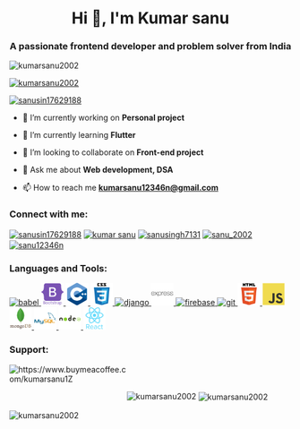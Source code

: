 <h1 align="center">Hi 👋, I'm Kumar sanu</h1>
<h3 align="center">A passionate frontend developer and problem solver from India</h3>

<p align="left"> <img src="https://komarev.com/ghpvc/?username=kumarsanu2002&label=Profile%20views&color=0e75b6&style=flat" alt="kumarsanu2002"/> </p>

<p align="left"> <a href="https://github.com/ryo-ma/github-profile-trophy"><img src="https://github-profile-trophy.vercel.app/?username=kumarsanu2002" alt="kumarsanu2002" /></a> </p>

<p align="left"> <a href="https://twitter.com/sanusin17629188" target="blank"><img src="https://img.shields.io/twitter/follow/sanusin17629188?logo=twitter&style=for-the-badge" alt="sanusin17629188" /></a> </p>

- 🔭 I’m currently working on **Personal project**

- 🌱 I’m currently learning **Flutter**

- 👯 I’m looking to collaborate on **Front-end project**

- 💬 Ask me about **Web development, DSA**

- 📫 How to reach me **kumarsanu12346n@gmail.com**

<h3 align="left">Connect with me:</h3>
<p align="left">
<a href="https://twitter.com/sanusin17629188" target="blank"><img align="center" src="https://raw.githubusercontent.com/rahuldkjain/github-profile-readme-generator/master/src/images/icons/Social/twitter.svg" alt="sanusin17629188" height="30" width="40" /></a>
<a href="https://linkedin.com/in/kumar sanu" target="blank"><img align="center" src="https://raw.githubusercontent.com/rahuldkjain/github-profile-readme-generator/master/src/images/icons/Social/linked-in-alt.svg" alt="kumar sanu" height="30" width="40" /></a>
<a href="https://instagram.com/sanusingh7131" target="blank"><img align="center" src="https://raw.githubusercontent.com/rahuldkjain/github-profile-readme-generator/master/src/images/icons/Social/instagram.svg" alt="sanusingh7131" height="30" width="40" /></a>
<a href="https://www.codechef.com/users/sanu_2002" target="blank"><img align="center" src="https://cdn.jsdelivr.net/npm/simple-icons@3.1.0/icons/codechef.svg" alt="sanu_2002" height="30" width="40" /></a>
<a href="https://www.leetcode.com/sanu12346n" target="blank"><img align="center" src="https://raw.githubusercontent.com/rahuldkjain/github-profile-readme-generator/master/src/images/icons/Social/leet-code.svg" alt="sanu12346n" height="30" width="40" /></a>
</p>

<h3 align="left">Languages and Tools:</h3>
<p align="left"> <a href="https://babeljs.io/" target="_blank" rel="noreferrer"> <img src="https://www.vectorlogo.zone/logos/babeljs/babeljs-icon.svg" alt="babel" width="40" height="40"/> </a> <a href="https://getbootstrap.com" target="_blank" rel="noreferrer"> <img src="https://raw.githubusercontent.com/devicons/devicon/master/icons/bootstrap/bootstrap-plain-wordmark.svg" alt="bootstrap" width="40" height="40"/> </a> <a href="https://www.w3schools.com/cpp/" target="_blank" rel="noreferrer"> <img src="https://raw.githubusercontent.com/devicons/devicon/master/icons/cplusplus/cplusplus-original.svg" alt="cplusplus" width="40" height="40"/> </a> <a href="https://www.w3schools.com/css/" target="_blank" rel="noreferrer"> <img src="https://raw.githubusercontent.com/devicons/devicon/master/icons/css3/css3-original-wordmark.svg" alt="css3" width="40" height="40"/> </a> <a href="https://www.djangoproject.com/" target="_blank" rel="noreferrer"> <img src="https://cdn.worldvectorlogo.com/logos/django.svg" alt="django" width="40" height="40"/> </a> <a href="https://expressjs.com" target="_blank" rel="noreferrer"> <img src="https://raw.githubusercontent.com/devicons/devicon/master/icons/express/express-original-wordmark.svg" alt="express" width="40" height="40"/> </a> <a href="https://firebase.google.com/" target="_blank" rel="noreferrer"> <img src="https://www.vectorlogo.zone/logos/firebase/firebase-icon.svg" alt="firebase" width="40" height="40"/> </a> <a href="https://git-scm.com/" target="_blank" rel="noreferrer"> <img src="https://www.vectorlogo.zone/logos/git-scm/git-scm-icon.svg" alt="git" width="40" height="40"/> </a> <a href="https://www.w3.org/html/" target="_blank" rel="noreferrer"> <img src="https://raw.githubusercontent.com/devicons/devicon/master/icons/html5/html5-original-wordmark.svg" alt="html5" width="40" height="40"/> </a> <a href="https://developer.mozilla.org/en-US/docs/Web/JavaScript" target="_blank" rel="noreferrer"> <img src="https://raw.githubusercontent.com/devicons/devicon/master/icons/javascript/javascript-original.svg" alt="javascript" width="40" height="40"/> </a> <a href="https://www.mongodb.com/" target="_blank" rel="noreferrer"> <img src="https://raw.githubusercontent.com/devicons/devicon/master/icons/mongodb/mongodb-original-wordmark.svg" alt="mongodb" width="40" height="40"/> </a> <a href="https://www.mysql.com/" target="_blank" rel="noreferrer"> <img src="https://raw.githubusercontent.com/devicons/devicon/master/icons/mysql/mysql-original-wordmark.svg" alt="mysql" width="40" height="40"/> </a> <a href="https://nodejs.org" target="_blank" rel="noreferrer"> <img src="https://raw.githubusercontent.com/devicons/devicon/master/icons/nodejs/nodejs-original-wordmark.svg" alt="nodejs" width="40" height="40"/> </a> <a href="https://reactjs.org/" target="_blank" rel="noreferrer"> <img src="https://raw.githubusercontent.com/devicons/devicon/master/icons/react/react-original-wordmark.svg" alt="react" width="40" height="40"/> </a> </p>

<h3 align="left">Support:</h3>
<p><a href="https://www.buymeacoffee.com/https://www.buymeacoffee.com/kumarsanu1Z"> <img align="left" src="https://cdn.buymeacoffee.com/buttons/v2/default-yellow.png" height="50" width="210" alt="https://www.buymeacoffee.com/kumarsanu1Z" /></a></p><br><br>

<p><img align="left" src="https://github-readme-stats.vercel.app/api/top-langs?username=kumarsanu2002&show_icons=true&locale=en&layout=compact" alt="kumarsanu2002" /></p>

<p>&nbsp;<img align="center" src="https://github-readme-stats.vercel.app/api?username=kumarsanu2002&show_icons=true&locale=en" alt="kumarsanu2002" /></p>

<p><img align="center" src="https://github-readme-streak-stats.herokuapp.com/?user=kumarsanu2002&" alt="kumarsanu2002" /></p>
